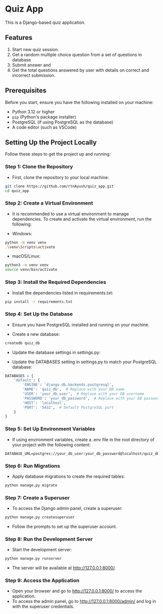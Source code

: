 # Quiz App

This is a Django-based quiz application.

## Features
1. Start new quiz session.
2. Get a random multiple choice question from a set of questions in database
3. Submit answer and
4. Get the total questions answered by user with details on correct and incorrect submission.

## Prerequisites

Before you start, ensure you have the following installed on your machine:

- Python 3.12 or higher
- `pip` (Python's package installer)
- PostgreSQL (if using PostgreSQL as the database)
- A code editor (such as VSCode)

## Setting Up the Project Locally

Follow these steps to get the project up and running:

### Step 1: Clone the Repository

- First, clone the repository to your local machine:

```bash
git clone https://github.com/rtnAyush/quiz_app.git
cd quiz_app
```

### Step 2: Create a Virtual Environment
- It is recommended to use a virtual environment to manage dependencies. To create and activate the virtual environment, run the following:

- Windows:
```bash
python -m venv venv
.\venv\Scripts\activate
```
- macOS/Linux:
```bash
python3 -m venv venv
source venv/bin/activate
```

### Step 3: Install the Required Dependencies
- Install the dependencies listed in requirements.txt:

```bash
pip install -r requirements.txt
```

### Step 4: Set Up the Database
- Ensure you have PostgreSQL installed and running on your machine.

- Create a new database:

```bash
createdb quiz_db
```
- Update the database settings in settings.py:

- Update the DATABASES setting in settings.py to match your PostgreSQL database:

```python
DATABASES = {
    'default': {
        'ENGINE': 'django.db.backends.postgresql',
        'NAME': 'quiz_db',  # Replace with your DB name
        'USER': 'your_db_user',  # Replace with your DB username
        'PASSWORD': 'your_db_password',  # Replace with your DB password
        'HOST': 'localhost',
        'PORT': '5432',  # Default PostgreSQL port
    }
}
```
### Step 5: Set Up Environment Variables
- If using environment variables, create a .env file in the root directory of your project with the following content:

```env
DATABASE_URL=postgres://your_db_user:your_db_password@localhost/quiz_db
```
### Step 6: Run Migrations
- Apply database migrations to create the required tables:

```bash
python manage.py migrate
```
### Step 7: Create a Superuser
- To access the Django admin panel, create a superuser:

```bash
python manage.py createsuperuser
```
- Follow the prompts to set up the superuser account.

### Step 8: Run the Development Server
- Start the development server:

```bash
python manage.py runserver
```
- The server will be available at http://127.0.0.1:8000/.


### Step 9: Access the Application
- Open your browser and go to http://127.0.0.1:8000/ to access the application.
- To access the admin panel, go to http://127.0.0.1:8000/admin/ and log in with the superuser credentials.
